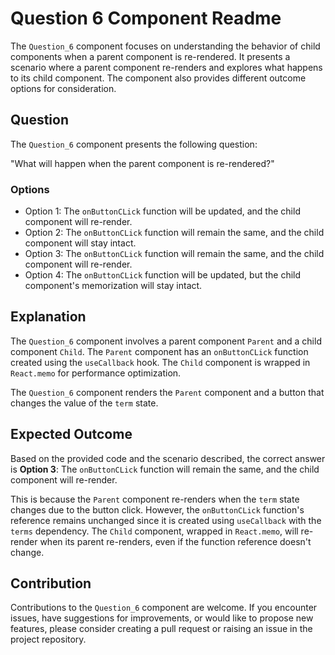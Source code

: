 # Question 6 Component Readme

The `Question_6` component focuses on understanding the behavior of child components when a parent component is re-rendered. It presents a scenario where a parent component re-renders and explores what happens to its child component. The component also provides different outcome options for consideration.

## Question

The `Question_6` component presents the following question:

"What will happen when the parent component is re-rendered?"

### Options

- Option 1: The `onButtonCLick` function will be updated, and the child component will re-render.
- Option 2: The `onButtonCLick` function will remain the same, and the child component will stay intact.
- Option 3: The `onButtonCLick` function will remain the same, and the child component will re-render.
- Option 4: The `onButtonCLick` function will be updated, but the child component's memorization will stay intact.

## Explanation

The `Question_6` component involves a parent component `Parent` and a child component `Child`. The `Parent` component has an `onButtonCLick` function created using the `useCallback` hook. The `Child` component is wrapped in `React.memo` for performance optimization.

The `Question_6` component renders the `Parent` component and a button that changes the value of the `term` state.

## Expected Outcome

Based on the provided code and the scenario described, the correct answer is **Option 3**: The `onButtonCLick` function will remain the same, and the child component will re-render.

This is because the `Parent` component re-renders when the `term` state changes due to the button click. However, the `onButtonCLick` function's reference remains unchanged since it is created using `useCallback` with the `terms` dependency. The `Child` component, wrapped in `React.memo`, will re-render when its parent re-renders, even if the function reference doesn't change.

## Contribution

Contributions to the `Question_6` component are welcome. If you encounter issues, have suggestions for improvements, or would like to propose new features, please consider creating a pull request or raising an issue in the project repository.
